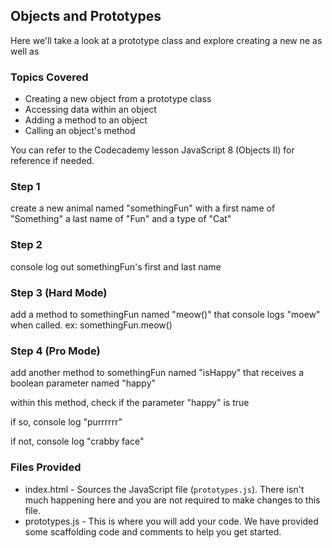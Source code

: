 
## Objects and Prototypes
Here we'll take a look at a prototype class and explore creating a new ne as well as

### Topics Covered
* Creating a new object from a prototype class
* Accessing data within an object
* Adding a method to an object
* Calling an object's method

You can refer to the Codecademy lesson JavaScript 8 (Objects II) for reference if needed.

### Step 1
create a new animal named "somethingFun" with a first name of "Something" a last name of "Fun" and a type of "Cat"

### Step 2
console log out somethingFun's first and last name

### Step 3 (Hard Mode)
add a method to somethingFun named "meow()" that console logs "moew" when called. ex: somethingFun.meow()

### Step 4 (Pro Mode)
add another method to somethingFun named "isHappy" that receives a boolean parameter named "happy"

within this method, check if the parameter "happy" is true

if so, console log "purrrrrr"

if not, console log "crabby face"


### Files Provided
* index.html - Sources the JavaScript file (`prototypes.js`). There isn't much happening here and you are not required to make changes to this file.
* prototypes.js - This is where you will add your code. We have provided some scaffolding code and comments to help you get started.
